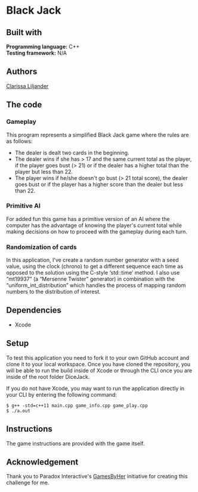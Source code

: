 # Black Jack

## Built with  
**Programming language:** C++  
**Testing framework:** N/A

## Authors  
[Clarissa Liljander](https://github.com/clalil)  

## The code  
### Gameplay
This program represents a simplified Black Jack game where the rules are as follows:  
* The dealer is dealt two cards in the beginning.
* The dealer wins if she has > 17 and the same current total as the player, if the player goes bust (> 21) or if the dealer has a higher total than the player but less than 22. 
* The player wins if he/she doesn't go bust (> 21 total score), the dealer goes bust or if the player has a higher score than the dealer but less than 22. 

### Primitive AI
For added fun this game has a primitive version of an AI where the computer has the advantage of knowing the player's current total while making decisions on how to proceed with the gameplay during each turn.

### Randomization of cards  
In this application, I've create a random number generator with a seed value, using the clock (chrono) to get a different sequence each time as opposed to the solution using the C-style ‘std::time’ method. I also use “mt19937” (a “Mersenne Twister” generator) in combination with the  “uniform_int_distribution” which handles the process of mapping random numbers to the distribution of interest.  

## Dependencies  
* Xcode  

## Setup  
To test this application you need to fork it to your own GitHub account and clone it to your local workspace. Once you have cloned the repository, you will be able to run the build inside of Xcode or through the CLI once you are inside of the root folder DiceJack.  
  
If you do not have Xcode, you may want to run the application directly in your CLI by entering the following command:  
```
$ g++ -std=c++11 main.cpp game_info.cpp game_play.cpp
$ ./a.out
```

## Instructions  
The game instructions are provided with the game itself.  

## Acknowledgement  
Thank you to Paradox Interactive's [GamesByHer](https://gamedevcourse.paradoxinteractive.com/) initiative for creating this challenge for me.
